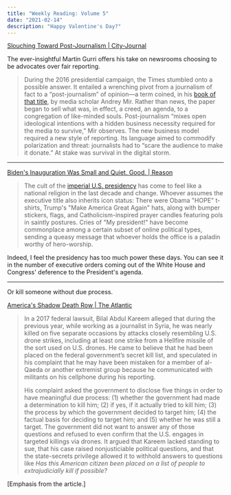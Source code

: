 ```yaml
---
title: "Weekly Reading: Volume 5"
date: "2021-02-14"
description: "Happy Valentine's Day?"
---
```


[Slouching Toward Post-Journalism | City-Journal](https://www.city-journal.org/journalism-advocacy-over-reporting)

The ever-insightful Martin Gurri offers his take on newsrooms choosing to be advocates over fair reporting.

> During the 2016 presidential campaign, the Times stumbled onto a possible answer. It entailed a wrenching pivot from a journalism of fact to a “post-journalism” of opinion—a term coined, in his [book of that title](https://human-as-media.com/2020/11/11/postjournalism-from-the-world-as-it-is-to-the-world-as-it-should-be/), by media scholar Andrey Mir. Rather than news, the paper began to sell what was, in effect, a creed, an agenda, to a congregation of like-minded souls. Post-journalism “mixes open ideological intentions with a hidden business necessity required for the media to survive,” Mir observes. The new business model required a new style of reporting. Its language aimed to commodify polarization and threat: journalists had to “scare the audience to make it donate.” At stake was survival in the digital storm.

- - -

[Biden's Inauguration Was Small and Quiet. Good. | Reason](https://reason.com/2021/01/20/bidens-inauguration-was-small-and-quiet-good)

> The cult of the [imperial U.S. presidency](https://reason.com/video/2020/11/13/the-imperial-presidency-will-not-end-with-trump/) has come to feel like a national religion in the last decade and change. Whoever assumes the executive title also inherits icon status: There were Obama "HOPE" t-shirts, Trump's "Make America Great Again" hats, along with bumper stickers, flags, and Catholicism-inspired prayer candles featuring pols in saintly postures. Cries of "My president!" have become commonplace among a certain subset of online political types, sending a queasy message that whoever holds the office is a paladin worthy of hero-worship.

Indeed, I feel the presidency has too much power these days. You can see it in the number of executive orders coming out of the White House and Congress' deference to the President's agenda.

- - -

Or kill someone without due process.

[America's Shadow Death Row | The Atlantic](https://www.theatlantic.com/ideas/archive/2021/01/americas-shadow-death-row/617757/)

> In a 2017 federal lawsuit, Bilal Abdul Kareem alleged that during the previous year, while working as a journalist in Syria, he was nearly killed on five separate occasions by attacks closely resembling U.S. drone strikes, including at least one strike from a Hellfire missile of the sort used on U.S. drones. He came to believe that he had been placed on the federal government’s secret kill list, and speculated in his complaint that he may have been mistaken for a member of al-Qaeda or another extremist group because he communicated with militants on his cellphone during his reporting.
>
> His complaint asked the government to disclose five things in order to have meaningful due process: (1) whether the government had made a determination to kill him; (2) if yes, if it actually tried to kill him; (3) the process by which the government decided to target him; (4) the factual basis for deciding to target him; and (5) whether he was still a target. The government did not want to answer any of those questions and refused to even confirm that the U.S. engages in targeted killings via drones. It argued that Kareem lacked standing to sue, that his case raised nonjusticiable political questions, and that the state-secrets privilege allowed it to withhold answers to questions like *Has this American citizen been placed on a list of people to extrajudicially kill if possible?*

[Emphasis from the article.]
